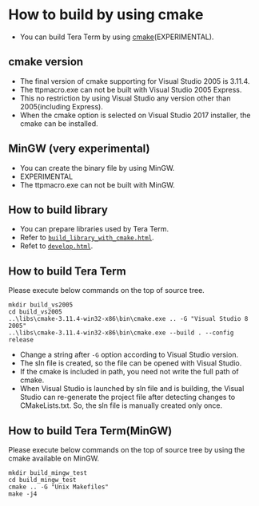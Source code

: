 ﻿# How to build by using cmake

- You can build Tera Term by using [cmake](<https://cmake.org/>)(EXPERIMENTAL).

## cmake version

- The final version of cmake supporting for Visual Studio 2005 is 3.11.4.
- The ttpmacro.exe can not be built with Visual Studio 2005 Express.
- This no restriction by using Visual Studio any version other than 2005(including Express).
- When the cmake option is selected on Visual Studio 2017 installer, the cmake can be installed.

## MinGW (very experimental)

- You can create the binary file by using MinGW.
- EXPERIMENTAL
- The ttpmacro.exe can not be built with MinGW.

## How to build library

- You can prepare libraries used by Tera Term.
- Refer to [`build_library_with_cmake.html`](<build_library_with_cmake.html>).
- Refet to [`develop.html`](<develop.html>).

## How to build Tera Term

Please execute below commands on the top of source tree.

    mkdir build_vs2005
    cd build_vs2005
    ..\libs\cmake-3.11.4-win32-x86\bin\cmake.exe .. -G "Visual Studio 8 2005"
    ..\libs\cmake-3.11.4-win32-x86\bin\cmake.exe --build . --config release

- Change a string after `-G` option according to Visual Studio version.
- The sln file is created, so the file can be opened with Visual Studio. 
- If the cmake is included in path, you need not write the full path of cmake.
- When Visual Studio is launched by sln file and is building, the Visual Studio can re-generate the project file after detecting changes to CMakeLists.txt. So, the sln file is manually created only once.

## How to build Tera Term(MinGW)

Please execute below commands on the top of source tree by using the cmake available on MinGW.

    mkdir build_mingw_test
    cd build_mingw_test
    cmake .. -G "Unix Makefiles"
    make -j4
